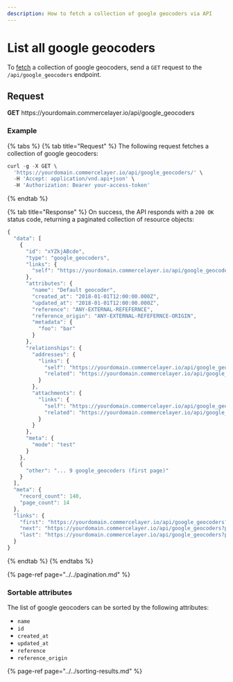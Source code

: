 ```yaml
---
description: How to fetch a collection of google geocoders via API
---
```


# List all google geocoders

To <a href="https://docs.commercelayer.io/developers/fetching-resources" target="_blank">fetch</a> a collection of google geocoders, send a `GET` request to the `/api/google_geocoders` endpoint.

## Request

**GET** https://<i></i>yourdomain.commercelayer.io/api/google_geocoders

### **Example**

{% tabs %}
{% tab title="Request" %}
The following request fetches a collection of google geocoders:

```javascript
curl -g -X GET \
  'https://yourdomain.commercelayer.io/api/google_geocoders/' \
  -H 'Accept: application/vnd.api+json' \
  -H 'Authorization: Bearer your-access-token'
```
{% endtab %}

{% tab title="Response" %}
On success, the API responds with a `200 OK` status code, returning a paginated collection of resource objects:

```javascript
{
  "data": [
    {
      "id": "xYZkjABcde",
      "type": "google_geocoders",
      "links": {
        "self": "https://yourdomain.commercelayer.io/api/google_geocoders/xYZkjABcde"
      },
      "attributes": {
        "name": "Default geocoder",
        "created_at": "2018-01-01T12:00:00.000Z",
        "updated_at": "2018-01-01T12:00:00.000Z",
        "reference": "ANY-EXTERNAL-REFEFERNCE",
        "reference_origin": "ANY-EXTERNAL-REFEFERNCE-ORIGIN",
        "metadata": {
          "foo": "bar"
        }
      },
      "relationships": {
        "addresses": {
          "links": {
            "self": "https://yourdomain.commercelayer.io/api/google_geocoders/xYZkjABcde/relationships/addresses",
            "related": "https://yourdomain.commercelayer.io/api/google_geocoders/xYZkjABcde/addresses"
          }
        },
        "attachments": {
          "links": {
            "self": "https://yourdomain.commercelayer.io/api/google_geocoders/xYZkjABcde/relationships/attachments",
            "related": "https://yourdomain.commercelayer.io/api/google_geocoders/xYZkjABcde/attachments"
          }
        }
      },
      "meta": {
        "mode": "test"
      }
    },
    {
      "other": "... 9 google_geocoders (first page)"
    }
  ],
  "meta": {
    "record_count": 140,
    "page_count": 14
  },
  "links": {
    "first": "https://yourdomain.commercelayer.io/api/google_geocoders?page[number]=1&page[size]=10",
    "next": "https://yourdomain.commercelayer.io/api/google_geocoders?page[number]=2&page[size]=10",
    "last": "https://yourdomain.commercelayer.io/api/google_geocoders?page[number]=14&page[size]=10"
  }
}
```
{% endtab %}
{% endtabs %}

{% page-ref page="../../pagination.md" %}

### Sortable attributes

The list of google geocoders can be sorted by the following attributes:

* `name`
* `id`
* `created_at`
* `updated_at`
* `reference`
* `reference_origin`

{% page-ref page="../../sorting-results.md" %}

